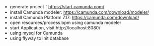 - generate project：https://start.camunda.com/
- install Camunda modeler: https://camunda.com/download/modeler/
- install Camunda Platform 7.17: https://camunda.com/download/
- open resources/process.bpm using camunda modeler
- start Application, visit http://localhost:8080/
- using mysql for Camunda
- using flyway to init database